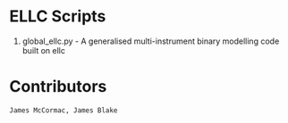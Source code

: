 # ELLC Scripts

   1. global_ellc.py - A generalised multi-instrument binary modelling code built on ellc

# Contributors

    James McCormac, James Blake

